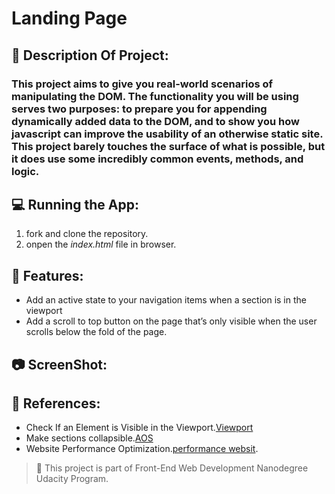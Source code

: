 # Landing Page

## :memo: Description Of Project:

### This project aims to give you real-world scenarios of manipulating the DOM. The functionality you will be using serves two purposes: to prepare you for appending dynamically added data to the DOM, and to show you how javascript can improve the usability of an otherwise static site. This project barely touches the surface of what is possible, but it does use some incredibly common events, methods, and logic.

## :computer: Running the App:

1. fork and clone the repository.
2. onpen the _index.html_ file in browser.

## :pushpin: Features:

- Add an active state to your navigation items when a section is in the viewport
- Add a scroll to top button on the page that’s only visible when the user scrolls below the fold of the page.

## :camera: ScreenShot:

## :mag_right: References:

- Check If an Element is Visible in the Viewport.[Viewport](https://www.javascripttutorial.net/dom/css/check-if-an-element-is-visible-in-the-viewport/)
- Make sections collapsible.[AOS](https://michalsnik.github.io/aos/)
- Website Performance Optimization.[performance websit](https://www.udacity.com/course/website-performance-optimization--ud884).

> :red_circle: This project is part of Front-End Web Development Nanodegree Udacity Program.
